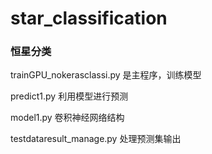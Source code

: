 # star_classification
### 恒星分类
trainGPU_nokerasclassi.py 是主程序，训练模型

predict1.py 利用模型进行预测

model1.py 卷积神经网络结构

testdataresult_manage.py 处理预测集输出
